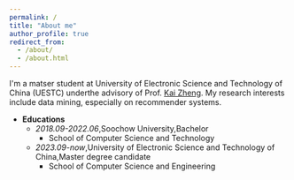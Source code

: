 ```yaml
---
permalink: /
title: "About me"
author_profile: true
redirect_from: 
  - /about/
  - /about.html
---
```


I'm a matser student at University of Electronic Science and Technology of China (UESTC) underthe advisory of Prof. [Kai Zheng](https://zheng-kai.com/). My research interests include data mining, especially on recommender systems.

- **Educations**
  - _2018.09-2022.06_,Soochow University,Bachelor
    - School of Computer Science and Technology
  - _2023.09-now_,University of Electronic Science and Technology of China,Master degree candidate
    - School of Computer Science and Engineering
